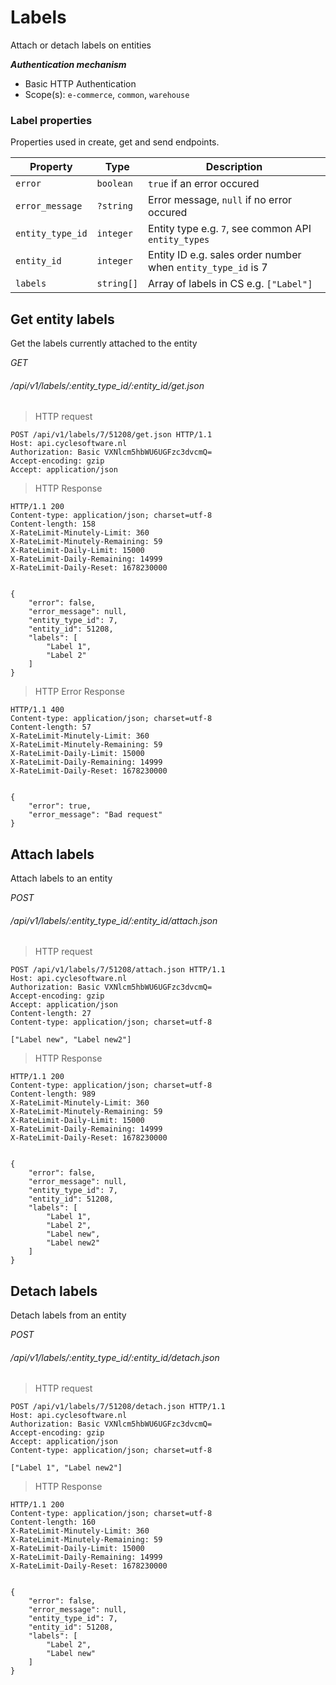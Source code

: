 # Labels #

Attach or detach labels on entities

***Authentication mechanism***

- Basic HTTP Authentication
- Scope(s): `e-commerce`, `common`, `warehouse`

### Label properties

Properties used in create, get and send endpoints.

| Property         | Type       | Description                                                  |
|------------------|------------|--------------------------------------------------------------|
| `error`          | `boolean`  | `true` if an error occured                                   |
| `error_message`  | `?string`  | Error message, `null` if no error occured                    |
| `entity_type_id` | `integer`  | Entity type e.g. `7`, see common API `entity_types`          |
| `entity_id`      | `integer`  | Entity ID e.g. sales order number when `entity_type_id` is 7 |
| `labels`         | `string[]` | Array of labels in CS e.g. `["Label"]`                       |

## Get entity labels

Get the labels currently attached to the entity

<div class="api-endpoint">
	<div class="endpoint-data">
		<i class="label label-post">GET</i>
		<h6>/api/v1/labels/:entity_type_id/:entity_id/get.json</h6>
	</div>
</div>

> HTTP request

```http
POST /api/v1/labels/7/51208/get.json HTTP/1.1
Host: api.cyclesoftware.nl
Authorization: Basic VXNlcm5hbWU6UGFzc3dvcmQ=
Accept-encoding: gzip
Accept: application/json
```

> HTTP Response

```http
HTTP/1.1 200 
Content-type: application/json; charset=utf-8
Content-length: 158
X-RateLimit-Minutely-Limit: 360
X-RateLimit-Minutely-Remaining: 59
X-RateLimit-Daily-Limit: 15000
X-RateLimit-Daily-Remaining: 14999
X-RateLimit-Daily-Reset: 1678230000


{
    "error": false,
    "error_message": null,
    "entity_type_id": 7,
    "entity_id": 51208,
    "labels": [
        "Label 1",
        "Label 2"
    ]
}
```

> HTTP Error Response

```http
HTTP/1.1 400 
Content-type: application/json; charset=utf-8
Content-length: 57
X-RateLimit-Minutely-Limit: 360
X-RateLimit-Minutely-Remaining: 59
X-RateLimit-Daily-Limit: 15000
X-RateLimit-Daily-Remaining: 14999
X-RateLimit-Daily-Reset: 1678230000


{
    "error": true,
    "error_message": "Bad request"
}
```

## Attach labels

Attach labels to an entity

<div class="api-endpoint">
<div class="endpoint-data">
		<i class="label label-post">POST</i>
		<h6>/api/v1/labels/:entity_type_id/:entity_id/attach.json</h6>
	</div>
</div>

> HTTP request

```http
POST /api/v1/labels/7/51208/attach.json HTTP/1.1
Host: api.cyclesoftware.nl
Authorization: Basic VXNlcm5hbWU6UGFzc3dvcmQ=
Accept-encoding: gzip
Accept: application/json
Content-length: 27 
Content-type: application/json; charset=utf-8

["Label new", "Label new2"]
```

> HTTP Response

```http
HTTP/1.1 200 
Content-type: application/json; charset=utf-8
Content-length: 989
X-RateLimit-Minutely-Limit: 360
X-RateLimit-Minutely-Remaining: 59
X-RateLimit-Daily-Limit: 15000
X-RateLimit-Daily-Remaining: 14999
X-RateLimit-Daily-Reset: 1678230000


{
    "error": false,
    "error_message": null,
    "entity_type_id": 7,
    "entity_id": 51208,
    "labels": [
        "Label 1",
        "Label 2",
        "Label new",
        "Label new2"
    ]
}
```

## Detach labels

Detach labels from an entity

<div class="api-endpoint">
<div class="endpoint-data">
		<i class="label label-post">POST</i>
		<h6>/api/v1/labels/:entity_type_id/:entity_id/detach.json</h6>
	</div>
</div>

> HTTP request

```http
POST /api/v1/labels/7/51208/detach.json HTTP/1.1
Host: api.cyclesoftware.nl
Authorization: Basic VXNlcm5hbWU6UGFzc3dvcmQ=
Accept-encoding: gzip
Accept: application/json
Content-type: application/json; charset=utf-8

["Label 1", "Label new2"]
```

> HTTP Response

```http
HTTP/1.1 200 
Content-type: application/json; charset=utf-8
Content-length: 160
X-RateLimit-Minutely-Limit: 360
X-RateLimit-Minutely-Remaining: 59
X-RateLimit-Daily-Limit: 15000
X-RateLimit-Daily-Remaining: 14999
X-RateLimit-Daily-Reset: 1678230000


{
    "error": false,
    "error_message": null,
    "entity_type_id": 7,
    "entity_id": 51208,
    "labels": [
        "Label 2",
        "Label new"
    ]
}
```

